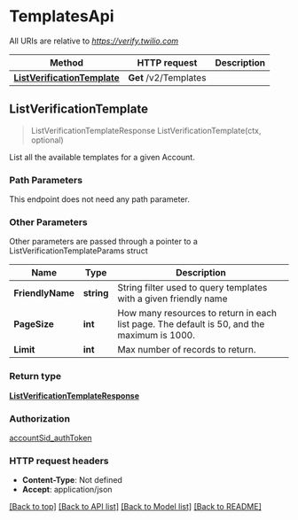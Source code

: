 # TemplatesApi

All URIs are relative to *https://verify.twilio.com*

Method | HTTP request | Description
------------- | ------------- | -------------
[**ListVerificationTemplate**](TemplatesApi.md#ListVerificationTemplate) | **Get** /v2/Templates | 



## ListVerificationTemplate

> ListVerificationTemplateResponse ListVerificationTemplate(ctx, optional)



List all the available templates for a given Account.

### Path Parameters

This endpoint does not need any path parameter.

### Other Parameters

Other parameters are passed through a pointer to a ListVerificationTemplateParams struct


Name | Type | Description
------------- | ------------- | -------------
**FriendlyName** | **string** | String filter used to query templates with a given friendly name
**PageSize** | **int** | How many resources to return in each list page. The default is 50, and the maximum is 1000.
**Limit** | **int** | Max number of records to return.

### Return type

[**ListVerificationTemplateResponse**](ListVerificationTemplateResponse.md)

### Authorization

[accountSid_authToken](../README.md#accountSid_authToken)

### HTTP request headers

- **Content-Type**: Not defined
- **Accept**: application/json

[[Back to top]](#) [[Back to API list]](../README.md#documentation-for-api-endpoints)
[[Back to Model list]](../README.md#documentation-for-models)
[[Back to README]](../README.md)

